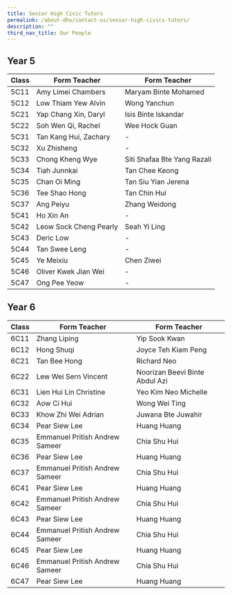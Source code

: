 ```yaml
---
title: Senior High Civic Tutors
permalink: /about-dhs/contact-us/senior-high-civics-tutors/
description: ""
third_nav_title: Our People
---
```

## Year 5

| Class  | Form Teacher | Form Teacher |
| -------- | -------- | -------- |
| 5C11     | Amy Limei Chambers  | Maryam Binte Mohamed   |
| 5C12     | Low Thiam Yew Alvin  | Wong Yanchun|
| 5C21     | Yap Chang Xin, Daryl  | Isis Binte Iskandar  |
| 5C22     | Soh Wen Qi, Rachel | Wee Hock Guan  |
| 5C31     | Tan Kang Hui, Zachary | - | 
| 5C32     | Xu Zhisheng  | -  |
| 5C33     | Chong Kheng Wye  | Siti Shafaa Bte Yang Razali  |
| 5C34     | Tiah Junnkai  | Tan Chee Keong   |
| 5C35     | Chan Oi Ming | Tan Siu Yian Jerena     |
| 5C36     | Tee Shao Hong | Tan Chin Hui     |
| 5C37     | Ang Peiyu | Zhang Weidong  |
| 5C41     | Ho Xin An   | -     |
| 5C42     | Leow Sock Cheng Pearly | Seah Yi Ling  |
| 5C43     | Deric Low     | -     |
| 5C44     | Tan Swee Leng | -     |
| 5C45     | Ye Meixiu     | Chen Ziwei    |
| 5C46     | Oliver Kwek Jian Wei | -   |
| 5C47     | Ong Pee Yeow  | -    |

## Year 6

| Class  | Form Teacher | Form Teacher |
| -------- | -------- | -------- |
| 6C11     | Zhang Liping     | Yip Sook Kwan     |
| 6C12     | Hong Shuqi     | Joyce Teh Kiam Peng  |
| 6C21     | Tan Bee Hong  | Richard Neo  |
| 6C22     | Lew Wei Sern Vincent | Noorizan Beevi Binte Abdul Azi  |
| 6C31     | Lien Hui Lin Christine | Yeo Kim Neo Michelle 
| 6C32     | Aow Ci Hui     | Wong Wei Ting     |
| 6C33     | Khow Zhi Wei Adrian  | Juwana Bte Juwahir     |
| 6C34     | Pear Siew Lee     | Huang Huang     |
| 6C35     | Emmanuel Pritish Andrew Sameer | Chia Shu Hui     |
| 6C36     | Pear Siew Lee     | Huang Huang     |
| 6C37     | Emmanuel Pritish Andrew Sameer | Chia Shu Hui     |
| 6C41     | Pear Siew Lee     | Huang Huang     |
| 6C42     | Emmanuel Pritish Andrew Sameer | Chia Shu Hui     |
| 6C43     | Pear Siew Lee     | Huang Huang     |
| 6C44     | Emmanuel Pritish Andrew Sameer | Chia Shu Hui     |
| 6C45     | Pear Siew Lee     | Huang Huang     |
| 6C46     | Emmanuel Pritish Andrew Sameer | Chia Shu Hui     |
| 6C47     | Pear Siew Lee     | Huang Huang     |